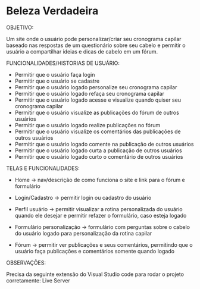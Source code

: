 # Beleza Verdadeira

OBJETIVO:

  Um site onde o usuário pode personalizar/criar seu cronograma capilar baseado nas respostas de 
  um questionário sobre seu cabelo e permitir o usuário a compartilhar ideias e dicas 
  de cabelo em um fórum.
  

FUNCIONALIDADES/HISTORIAS DE USUÁRIO:

  - Permitir que o usuário faça login
  - Permitir que o usuário se cadastre
  - Permitir que o usuário logado personalize seu cronograma capilar
  - Permitir que o usuário logado refaça seu cronograma capilar
  - Permitir que o usuário logado acesse e visualize quando quiser seu cronograma capilar
  - Permitir que o usuário visualize as publicações do fórum de outros usuários
  - Permitir que o usuário logado realize publicações no fórum
  - Permitir que o usuário visualize os comentários das publicações de outros usuários
  - Permitir que o usuário logado comente na publicação de outros usuários
  - Permitir que o usuário logado curta a publicação de outros usuários
  - Permitir que o usuário logado curto o comentário de outros usuários

TELAS E FUNCIONALIDADES:

  - Home → nav/descrição de como funciona o site e link para o fórum e formulário

  - Login/Cadastro → permitir login ou cadastro do usuário
  
  - Perfil usuário → permitir visualizar a rotina personalizada do usuário quando ele desejar e permitir refazer o formulário, caso esteja logado

  - Formulário personalização → formulário com perguntas sobre o cabelo do usuário logado para personalização da rotina capilar

  - Fórum → permitir ver publicações e seus comentários, permitindo que o usuário faça publicações e comentários somente quando logado


OBSERVAÇÕES:

  Precisa da seguinte extensão do Visual Studio code para rodar o projeto corretamente: Live Server

